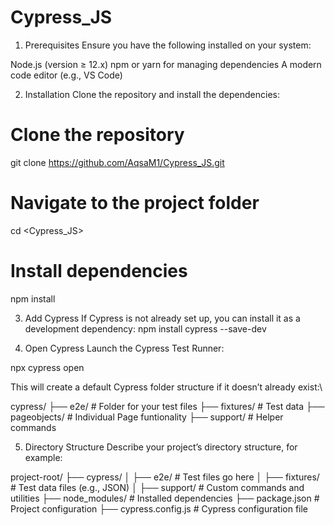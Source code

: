 # Cypress_JS
1. Prerequisites
Ensure you have the following installed on your system:

Node.js (version ≥ 12.x)
npm or yarn for managing dependencies
A modern code editor (e.g., VS Code)

2. Installation
Clone the repository and install the dependencies:
# Clone the repository
git clone <https://github.com/AqsaM1/Cypress_JS.git>

# Navigate to the project folder
cd <Cypress_JS>

# Install dependencies
npm install

3. Add Cypress
If Cypress is not already set up, you can install it as a development dependency:
npm install cypress --save-dev

4. Open Cypress
Launch the Cypress Test Runner:

npx cypress open

This will create a default Cypress folder structure if it doesn’t already exist:\

cypress/
├── e2e/          # Folder for your test files
├── fixtures/     # Test data
├── pageobjects/  # Individual Page funtionality
├── support/      # Helper commands


5. Directory Structure
Describe your project’s directory structure, for example:

project-root/
├── cypress/
│   ├── e2e/        # Test files go here
│   ├── fixtures/   # Test data files (e.g., JSON)
│   ├── support/    # Custom commands and utilities
├── node_modules/   # Installed dependencies
├── package.json    # Project configuration
├── cypress.config.js   # Cypress configuration file



